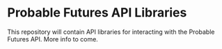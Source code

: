 # Probable Futures API Libraries

This repository will contain API libraries for interacting with the Probable Futures API. More info to come.
